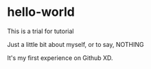 # hello-world
This is a trial for tutorial

Just a little bit about myself, or to say, NOTHING

It's my first experience on Github XD.
